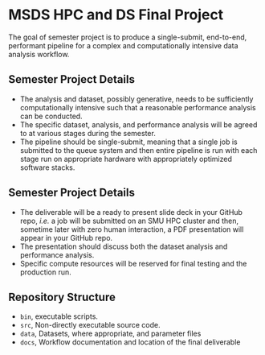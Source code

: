# MSDS HPC and DS Final Project

The goal of semester project is to produce a single-submit, end-to-end,
performant pipeline for a complex and computationally intensive data analysis
workflow.

## Semester Project Details

- The analysis and dataset, possibly generative, needs to be
  sufficiently computationally intensive such that a reasonable
  performance analysis can be conducted.
- The specific dataset, analysis, and performance analysis will be
  agreed to at various stages during the semester.
- The pipeline should be single-submit, meaning that a single job is
  submitted to the queue system and then entire pipeline is run with
  each stage run on appropriate hardware with appropriately optimized
  software stacks.

## Semester Project Details

- The deliverable will be a ready to present slide deck in your GitHub
  repo, *i.e.* a job will be submitted on an SMU HPC cluster and then,
  sometime later with zero human interaction, a PDF presentation will
  appear in your GitHub repo.
- The presentation should discuss both the dataset analysis and
  performance analysis.
- Specific compute resources will be reserved for final testing and
  the production run.

## Repository Structure

- `bin`, executable scripts.
- `src`, Non-directly executable source code.
- `data`, Datasets, where appropriate, and parameter files
- `docs`, Workflow documentation and location of the final deliverable
